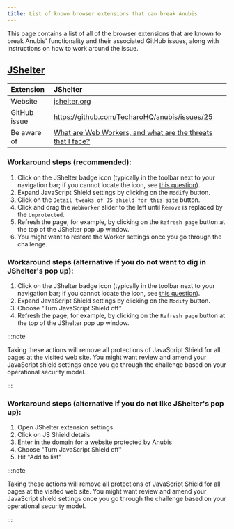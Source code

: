 ```yaml
---
title: List of known browser extensions that can break Anubis
---
```


This page contains a list of all of the browser extensions that are known to break Anubis' functionality and their associated GitHub issues, along with instructions on how to work around the issue.

## [JShelter](https://jshelter.org/)

| Extension    | JShelter                                                                                                                                           |
| :----------- | :------------------------------------------------------------------------------------------------------------------------------------------------- |
| Website      | [jshelter.org](https://jshelter.org/)                                                                                                              |
| GitHub issue | https://github.com/TecharoHQ/anubis/issues/25                                                                                                      |
| Be aware of  | [What are Web Workers, and what are the threats that I face?](https://jshelter.org/faq/#what-are-web-workers-and-what-are-the-threats-that-i-face) |

### Workaround steps (recommended):

1. Click on the JShelter badge icon (typically in the toolbar next to your navigation bar; if you cannot locate the icon, see [this question](https://jshelter.org/faq/#can-i-see-a-jshelter-badge-icon-next-to-my-navigation-bar-i-want-to-interact-with-the-extension-easily-and-avoid-going-through-settings)).
2. Expand JavaScript Shield settings by clicking on the `Modify` button.
3. Click on the `Detail tweaks of JS shield for this site` button.
4. Click and drag the `WebWorker` slider to the left until `Remove` is replaced by the `Unprotected`.
5. Refresh the page, for example, by clicking on the `Refresh page` button at the top of the JShelter pop up window.
6. You might want to restore the Worker settings once you go through the challenge.

### Workaround steps (alternative if you do not want to dig in JShelter's pop up):

1. Click on the JShelter badge icon (typically in the toolbar next to your navigation bar; if you cannot locate the icon, see [this question](https://jshelter.org/faq/#can-i-see-a-jshelter-badge-icon-next-to-my-navigation-bar-i-want-to-interact-with-the-extension-easily-and-avoid-going-through-settings)).
2. Expand JavaScript Shield settings by clicking on the `Modify` button.
3. Choose "Turn JavaScript Shield off"
4. Refresh the page, for example, by clicking on the `Refresh page` button at the top of the JShelter pop up window.

:::note

Taking these actions will remove all protections of JavaScript Shield for all pages at the visited web site. You might want review and amend your JavaScript shield settings once you go through the challenge based on your operational security model.

:::

### Workaround steps (alternative if you do not like JShelter's pop up):

1. Open JShelter extension settings
2. Click on JS Shield details
3. Enter in the domain for a website protected by Anubis
4. Choose "Turn JavaScript Shield off"
5. Hit "Add to list"

:::note

Taking these actions will remove all protections of JavaScript Shield for all pages at the visited web site. You might want review and amend your JavaScript shield settings once you go through the challenge based on your operational security model.

:::
